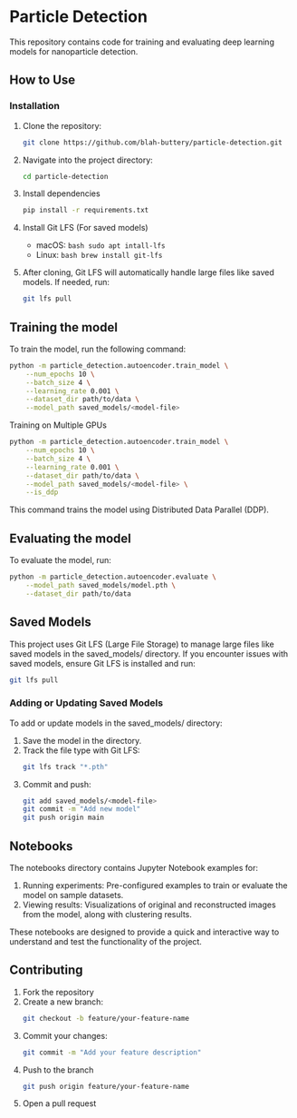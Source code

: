 # Particle Detection

This repository contains code for training and evaluating deep learning models for nanoparticle detection.

## How to Use

### Installation
1. Clone the repository:
   ```bash
   git clone https://github.com/blah-buttery/particle-detection.git
   ```
2. Navigate into the project directory:
    ```bash
    cd particle-detection
    ```

3. Install dependencies
    ```bash
    pip install -r requirements.txt
    ```
4. Install Git LFS (For saved models)
    - macOS: ```bash sudo apt intall-lfs ```
    - Linux: ```bash brew install git-lfs ```
5. After cloning, Git LFS will automatically handle large files like saved models. If needed, run:
    ```bash
    git lfs pull
    ```

## Training the model
To train the model, run the following command:
```bash
python -m particle_detection.autoencoder.train_model \
    --num_epochs 10 \
    --batch_size 4 \
    --learning_rate 0.001 \
    --dataset_dir path/to/data \
    --model_path saved_models/<model-file>
```

Training on Multiple GPUs
```bash
python -m particle_detection.autoencoder.train_model \
    --num_epochs 10 \
    --batch_size 4 \
    --learning_rate 0.001 \
    --dataset_dir path/to/data \
    --model_path saved_models/<model-file> \
    --is_ddp
```
This command trains the model using Distributed Data Parallel (DDP).

## Evaluating the model
To evaluate the model, run:
```bash
python -m particle_detection.autoencoder.evaluate \
    --model_path saved_models/model.pth \
    --dataset_dir path/to/data
```
## Saved Models
This project uses Git LFS (Large File Storage) to manage large files like saved models in the saved_models/ directory. If you encounter issues with saved models, ensure Git LFS is installed and run:
```bash
git lfs pull
```

### Adding or Updating Saved Models
To add or update models in the saved_models/ directory:
1. Save the model in the directory.
2. Track the file type with Git LFS:
    ```bash
    git lfs track "*.pth"
    ```
3. Commit and push:
    ```bash
    git add saved_models/<model-file>
    git commit -m "Add new model"
    git push origin main
    ```

## Notebooks
The notebooks directory contains Jupyter Notebook examples for:

1. Running experiments: Pre-configured examples to train or evaluate the model on sample datasets.
2. Viewing results: Visualizations of original and reconstructed images from the model, along with clustering results.

These notebooks are designed to provide a quick and interactive way to understand and test the functionality of the project.

## Contributing

1. Fork the repository
2. Create a new branch:
    ```bash
    git checkout -b feature/your-feature-name
    ```
3. Commit your changes:
    ```bash
    git commit -m "Add your feature description"
    ```
4. Push to the branch
    ```bash
    git push origin feature/your-feature-name
    ```
5. Open a pull request 
